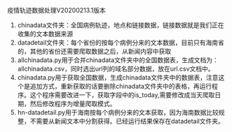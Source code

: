疫情轨迹数据处理V20200213.1版本
1. chinadata文件夹：全国病例轨迹，地点和链接数据，链接数据就是我们正在收集的文本数据来源
2. datadetail文件夹：每个省份的按每个病例分来的文本数据，目前只有海南省的，其他的省份还需要爬取数据之后，从新闻内容中获取
3. allchinadata.py用于合并chinadata文件夹中的全国数据表，生成文档为：allchinadata.csv，同时选出url列的域名部分数据，放在url.csv文档中。
4. chinadata.py用于获取全国数据，生成chinadata文件夹中的数据表，注意这个是追加方式，重新获取的话要删除chinadata文件夹中的表格，再运行程序。这个程序需要改进一下，获取字段中的is_today,需要修改成当天爬取日期，然后修改程序为增量爬取模式。
5. hn-datadetail.py用于海南按每个病例分来的文本获取，因为海南数据比较规整，不需要从新闻文本中分割获得。已经运行结果保存在datadetail文件夹。


